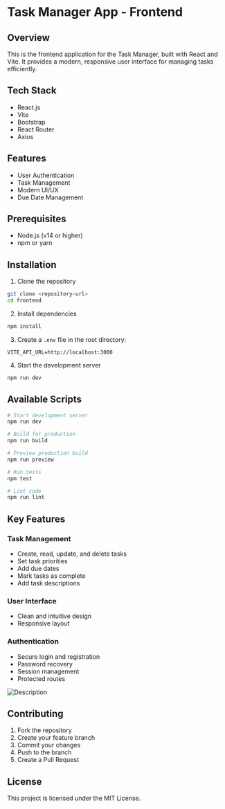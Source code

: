 # Task Manager App - Frontend

## Overview

This is the frontend application for the Task Manager, built with React and Vite. It provides a modern, responsive user interface for managing tasks efficiently.

## Tech Stack

- React.js
- Vite
- Bootstrap
- React Router
- Axios

## Features

- User Authentication
- Task Management
- Modern UI/UX
- Due Date Management

## Prerequisites

- Node.js (v14 or higher)
- npm or yarn

## Installation

1. Clone the repository

```bash
git clone <repository-url>
cd frontend
```

2. Install dependencies

```bash
npm install
```

3. Create a `.env` file in the root directory:

```env
VITE_API_URL=http://localhost:3000
```

4. Start the development server

```bash
npm run dev
```

## Available Scripts

```bash
# Start development server
npm run dev

# Build for production
npm run build

# Preview production build
npm run preview

# Run tests
npm test

# Lint code
npm run lint
```

## Key Features

### Task Management

- Create, read, update, and delete tasks
- Set task priorities
- Add due dates
- Mark tasks as complete
- Add task descriptions

### User Interface

- Clean and intuitive design
- Responsive layout

### Authentication

- Secure login and registration
- Password recovery
- Session management
- Protected routes

![Description](image.png)

## Contributing

1. Fork the repository
2. Create your feature branch
3. Commit your changes
4. Push to the branch
5. Create a Pull Request

## License

This project is licensed under the MIT License.
